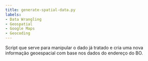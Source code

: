 ```yaml
---
title: generate-spatial-data.py
labels:
- Data Wrangling
- Geospatial
- Google Maps
- Geocoding
---
```


Script que serve para manipular o dado já tratado e cria uma nova informação geoespacial
 com base nos dados do endereço do BO.